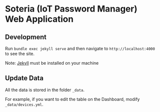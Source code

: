 # Soteria (IoT Password Manager) Web Application

## Development

Run `bundle exec jekyll serve` and then navigate to `http://localhost:4000` to see the site.

Note: [Jekyll](https://jekyllrb.com/) must be installed on your machine

## Update Data

All the data is stored in the folder `_data`.

For example, if you want to edit the table on the Dashboard, modify `_data/devices.yml`.
